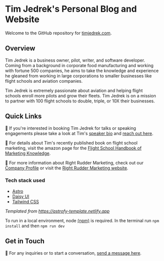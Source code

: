# Tim Jedrek's Personal Blog and Website
Welcome to the GitHub repository for [timjedrek.com](https://timjedrek.com).

## Overview
Tim Jedrek is a business owner, pilot, writer, and software developer.  Coming from a background in corporate food manufacturing and working with fortune 500 companies, he aims to take the knowledge and experience he gleaned from working in large corporations to smaller businesses like flight schools and aviation companies.

Tim Jedrek is extremely passionate about aviation and helping flight schools enroll more pilots and grow their fleets.  Tim Jedrek is on a mission to partner with 100 flight schools to double, triple, or 10X their businesses.

## Quick Links

🎤 If you're interested in booking Tim Jedrek for talks or speaking engagements please take a look at Tim's [speaker bio](https://timjedrek.com/tim-jedrek-speaker-bio.pdf) and [reach out here](https://forms.timjedrek.com/contact).

📖 For details about Tim's recently published book on flight school marketing, visit the amazon page for the [Flight School Handbook of Marketing Knowledge](https://a.co/d/fqMeqZY).  

🛫 For more information about Right Rudder Marketing, check out our [Company Profile](https://timjedrek.com/right-rudder-marketing-company-profile.pdf) or visit the [Right Rudder Marketing website](https://rightruddermarketing.com).

### Tech stack used
- [Astro](https://astro.build/)
- [Daisy UI](https://daisyui.com/)
- [Tailwind CSS](https://tailwindcss.com/)  

*Templated from https://astrofy-template.netlify.app*

To run in a local environment, node [(npm)](https://www.npmjs.com) is required.  In the terminal run `npm install` and then `npm run dev`

## Get in Touch
💬 For any inquiries or to start a conversation, [send a message here](https://forms.timjedrek.com/contact).

